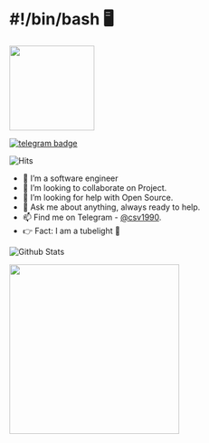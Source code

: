 # #!/bin/bash 🖥


<img align='centre' src='https://giphy.com/gifs/producthunt-cli-command-line-interface-for-toptal-developer-blogs-26BoEH5DpMz6bw05q' width='150"'>

[![telegram badge](https://img.shields.io/badge/vishnu175-30302f?style=flat&logo=telegram)](https://t.me/csv1990)

![Hits](https://hits.seeyoufarm.com/api/count/incr/badge.svg?url=https://github.com/vishnu175/)

- 👤 I’m a software engineer
- 👬 I’m looking to collaborate on Project.
- 👀 I’m looking for help with Open Source.
- 💬 Ask me about anything, always ready to help.
- 📫 Find me on Telegram - [@csv1990](https://t.me/csv1990).
- 👉 Fact: I am a tubelight 🤣

![Github Stats](https://github-readme-stats.vercel.app/api?username=vishnu175&show_icons=true&title_color=fff&icon_color=79ff97&text_color=FFFFFF&bg_color=800000)



<img align='centre' src='https://telegra.ph/file/3e7d4f04229135d52e62a.png' width='300"'>



